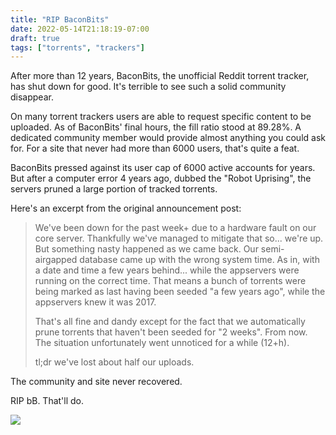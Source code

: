 ```yaml
---
title: "RIP BaconBits"
date: 2022-05-14T21:18:19-07:00
draft: true
tags: ["torrents", "trackers"]
---
```


After more than 12 years, BaconBits, the unofficial Reddit torrent tracker,
has shut down for good. It's terrible to see such a solid community disappear.

On many torrent trackers users are able to request specific content to be
uploaded. As of BaconBits' final hours, the fill ratio stood at 89.28%. A
dedicated community member would provide almost anything you could ask for.
For a site that never had more than 6000 users, that's quite a feat.

BaconBits pressed against its user cap of 6000 active accounts for years.
But after a computer error 4 years ago, dubbed the "Robot Uprising", the
servers pruned a large portion of tracked torrents.

Here's an excerpt from the original announcement post:

> We've been down for the past week+ due to a hardware fault on our core server. Thankfully we've managed to mitigate that so... we're up. But something nasty happened as we came back.
Our semi-airgapped database came up with the wrong system time. As in, with a date and time a few years behind... while the appservers were running on the correct time. That means a bunch of torrents were being marked as last having been seeded "a few years ago", while the appservers knew it was 2017.
> 
> That's all fine and dandy except for the fact that we automatically prune torrents that haven't been seeded for "2 weeks". From now. The situation unfortunately went unnoticed for a while (12+h).
> 
> tl;dr we've lost about half our uploads.

The community and site never recovered.

RIP bB. That'll do.

![](/blog/image/bb/bb.gif)